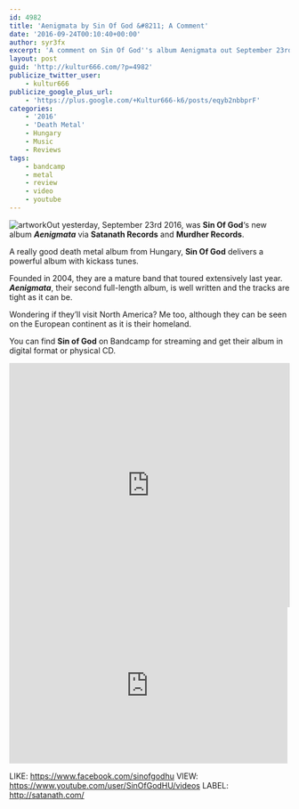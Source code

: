 ```yaml
---
id: 4982
title: 'Aenigmata by Sin Of God &#8211; A Comment'
date: '2016-09-24T00:10:40+00:00'
author: syr3fx
excerpt: 'A comment on Sin Of God''s album Aenigmata out September 23rd 2016.'
layout: post
guid: 'http://kultur666.com/?p=4982'
publicize_twitter_user:
    - kultur666
publicize_google_plus_url:
    - 'https://plus.google.com/+Kultur666-k6/posts/eqyb2nbbprF'
categories:
    - '2016'
    - 'Death Metal'
    - Hungary
    - Music
    - Reviews
tags:
    - bandcamp
    - metal
    - review
    - video
    - youtube
---
```


![artwork](http://localhost:8080/wp-content/uploads/2016/09/artwork.jpg?w=680)Out yesterday, September 23rd 2016, was **Sin Of God**‘s new album ***Aenigmata*** via **Satanath Records** and **Murdher Records**.

A really good death metal album from Hungary, **Sin Of God** delivers a powerful album with kickass tunes.

Founded in 2004, they are a mature band that toured extensively last year. ***Aenigmata***, their second full-length album, is well written and the tracks are tight as it can be.

Wondering if they’ll visit North America? Me too, although they can be seen on the European continent as it is their homeland.

You can find **Sin of God** on Bandcamp for streaming and get their album in digital format or physical CD.

<iframe style="border: 0; width: 100%; height: 439px;" src="https://bandcamp.com/EmbeddedPlayer/album=3315343992/size=large/bgcol=333333/linkcol=e99708/tracklist=false/transparent=true/" seamless></iframe>

<iframe allow="accelerometer; autoplay; clipboard-write; encrypted-media; gyroscope; picture-in-picture; web-share" allowfullscreen="" frameborder="0" height="281" loading="lazy" src="https://www.youtube.com/embed/Q7ZUj2zkxkU?feature=oembed" title="Sin Of God - Loss Leads Into Impiety" width="500"></iframe>

LIKE: <https://www.facebook.com/sinofgodhu>
VIEW: <https://www.youtube.com/user/SinOfGodHU/videos>
LABEL: <http://satanath.com/>